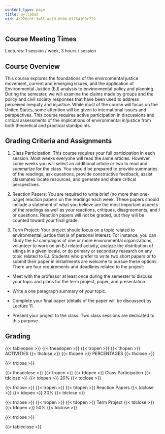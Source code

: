 ```yaml
---
content_type: page
title: Syllabus
uid: 4e220e0f-3a61-aa19-0bbb-01764109c729
---
```


Course Meeting Times
--------------------

Lectures: 1 session / week, 3 hours / session

Course Overview
---------------

This course explores the foundations of the environmental justice movement, current and emerging issues, and the application of Environmental Justice (EJ) analysis to environmental policy and planning. During the semester, we will examine the claims made by groups and the policy and civil society responses that have been used to address perceived inequity and injustice. While most of the course will focus on the United States, some attention will be given to international issues and perspectives. This course requires active participation in discussions and critical assessments of the implications of environmental in/justice from both theoretical and practical standpoints.

Grading Criteria and Assignments
--------------------------------

1.  Class Participation: This course requires your full participation in each session. Most weeks everyone will read the same articles. However, some weeks you will select an additional article or two to read and summarize for the class. You should be prepared to provide summaries of the readings, ask questions, provide constructive feedback, assist classmates locate resources, and generate and share critical perspectives.  
      
    
2.  Reaction Papers: You are required to write brief (no more than one-page) reaction papers on the readings each week. These papers should include a statement of what you believe are the most important aspects of the readings as well as your reactions, critiques, disagreements, and / or questions. Reaction papers will not be graded, but they will be counted toward your final grade.  
      
    
3.  Term Project: Your project should focus on a topic related to environmental justice that is of personal interest. For instance, you can study the EJ campaigns of one or more environmental organizations, volunteer to work on an EJ related activity, analyze the distribution of sitings in a given locale, or do primary or secondary research on any topic related to EJ. Students who prefer to write two short papers or to submit their paper in installments are welcome to pursue these options. There are four requirements and deadlines related to the project:

*   Meet with the professor at least once during the semester to discuss your topic and plans for the term project, paper, and presentation.  
      
    
*   Write a one paragraph summary of your topic.  
      
    
*   Complete your final paper (details of the paper will be discussed) by Lecture 11.  
      
    
*   Present your project to the class. Two class sessions are dedicated to this purpose.

Grading
-------

{{< tableopen >}}
{{< theadopen >}}
{{< tropen >}}
{{< thopen >}}
ACTIVITIES
{{< thclose >}}
{{< thopen >}}
PERCENTAGES
{{< thclose >}}

{{< trclose >}}

{{< theadclose >}}
{{< tropen >}}
{{< tdopen >}}
Class Participation
{{< tdclose >}}
{{< tdopen >}}
20%
{{< tdclose >}}

{{< trclose >}}
{{< tropen >}}
{{< tdopen >}}
Reaction Papers
{{< tdclose >}}
{{< tdopen >}}
30%
{{< tdclose >}}

{{< trclose >}}
{{< tropen >}}
{{< tdopen >}}
Term Project
{{< tdclose >}}
{{< tdopen >}}
50%
{{< tdclose >}}

{{< trclose >}}

{{< tableclose >}}